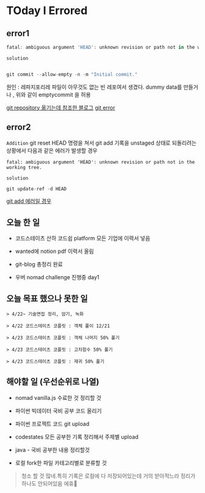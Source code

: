 # TOday I Errored

## error1

```jsx
fatal: ambiguous argument 'HEAD': unknown revision or path not in the working tree. Use '--' to separate paths from revisions, like this: 'git <command> [<revision>...] -- [<file>...]' Working tree has modifications. Cannot add.

```

`solution`

```jsx

git commit --allow-empty -n -m "Initial commit."

```

원인 : 레파지포리레 파일이 아무것도 없는 빈 레포여서 생겼다. dummy data를 만들거나 , 위와 같이 emptycommit 을 허용

[git repository 옮기는데 참조한 블로그](https://yeonyeon.tistory.com/169)
[git error ](https://stackoverflow.com/questions/12267912/git-error-fatal-ambiguous-argument-head-unknown-revision-or-path-not-in-the)

## error2

`Addition`
git reset HEAD 명령을 쳐서 git add 기록을 unstaged 상태로 되돌리려는 상황에서 다음과 같은 에러가 발생할 경우

`fatal: ambiguous argument 'HEAD': unknown revision or path not in the working tree.`

`solution`

```jsx
git update-ref -d HEAD

```

[git add 에러일 경우](https://velog.io/@b4failrise/fatal-ambiguous-argument-HEAD-unknown-revision-or-path-not-in-the-working-tree)

## 오늘 한 일

- 코드스테이츠 산하 코드쉽 platform 모든 기업에 이력서 넣음

- wanted에 notion pdf 이력서 올림

- git-blog 총정리 완료

- 우버 nomad challenge 진행중 day1

## 오늘 목표 했으나 못한 일

```
> 4/22~ 기술면접 정리, 암기, 녹화

> 4/22 코드스테이츠 코플릿 : 객체 풀이 12/21

> 4/23 코드스테이츠 코플릿 : 객체 나머지 50% 풀기

> 4/23 코드스테이츠 코플릿 : 고차함수 50% 풀기

> 4/23 코드스테이츠 코플릿 : 재귀 50% 풀기
```

## 해야할 일 (우선순위로 나열)

- nomad vanilla.js 수료한 것 정리할 것

- 파이썬 빅데이터 국비 공부 코드 올리기

- 파이썬 프로젝트 코드 git upload

- codestates 모든 공부한 기록 정리해서 주제별 upload

- java - 국비 공부한 내용 정리할것

- 로컬 fork한 파일 카테고리별로 분류할 것

> 청소 할 것 많네.특히 기록은 로컬에 다 저장되어있는데 거의 받아적느라 정리가 하나도 안되어있음 에휴🤣
